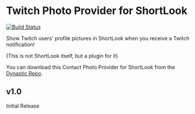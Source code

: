 # Twitch Photo Provider for ShortLook
[![Build Status](https://travis-ci.org/JeffResc/ShortLook-Twitch.svg?branch=master)](https://travis-ci.org/JeffResc/ShortLook-Twitch)

Show Twitch users' profile pictures in ShortLook when you receive a Twitch notification!

(This is not ShortLook itself, but a plugin for it)

You can download this Contact Photo Provider for ShortLook from the [Dynastic Repo](https://repo.dynastic.co/package/com.jeffresc.shortlook.plugin.contact-photo.twitch).

## v1.0
Initial Release
